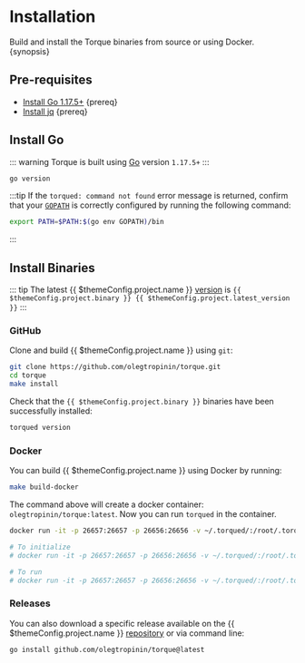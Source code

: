 <!--
order: 1
-->

# Installation

Build and install the Torque binaries from source or using Docker. {synopsis}

## Pre-requisites

- [Install Go 1.17.5+](https://golang.org/dl/) {prereq}
- [Install jq](https://stedolan.github.io/jq/download/) {prereq}

## Install Go

::: warning
Torque is built using [Go](https://golang.org/dl/) version `1.17.5+`
:::

```bash
go version
```

:::tip
If the `torqued: command not found` error message is returned, confirm that your [`GOPATH`](https://golang.org/doc/gopath_code#GOPATH) is correctly configured by running the following command:

```bash
export PATH=$PATH:$(go env GOPATH)/bin
```

:::

## Install Binaries

::: tip
The latest {{ $themeConfig.project.name }} [version](https://github.com/olegtropinin/torque/releases) is `{{ $themeConfig.project.binary }} {{ $themeConfig.project.latest_version }}`
:::

### GitHub

Clone and build {{ $themeConfig.project.name }} using `git`:

```bash
git clone https://github.com/olegtropinin/torque.git
cd torque
make install
```

Check that the `{{ $themeConfig.project.binary }}` binaries have been successfully installed:

```bash
torqued version
```

### Docker

You can build {{ $themeConfig.project.name }} using Docker by running:

```bash
make build-docker
```

The command above will create a docker container: `olegtropinin/torque:latest`. Now you can run `torqued` in the container.

```bash
docker run -it -p 26657:26657 -p 26656:26656 -v ~/.torqued/:/root/.torqued olegtropinin/torque:latest torqued version

# To initialize
# docker run -it -p 26657:26657 -p 26656:26656 -v ~/.torqued/:/root/.torqued olegtropinin/torque:latest torqued init test-chain --chain-id test_9000-2

# To run
# docker run -it -p 26657:26657 -p 26656:26656 -v ~/.torqued/:/root/.torqued olegtropinin/torque:latest torqued start
```

### Releases

You can also download a specific release available on the {{ $themeConfig.project.name }} [repository](https://github.com/olegtropinin/torque/releases) or via command line:

```bash
go install github.com/olegtropinin/torque@latest
```
